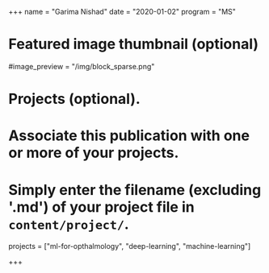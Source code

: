 +++
name = "Garima Nishad"
date = "2020-01-02"
program = "MS"

# Featured image thumbnail (optional)
#image_preview = "/img/block_sparse.png"


# Projects (optional).
#   Associate this publication with one or more of your projects.
#   Simply enter the filename (excluding '.md') of your project file in `content/project/`.
projects = ["ml-for-opthalmology",  "deep-learning", "machine-learning"]

+++
